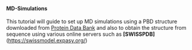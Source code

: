 #### MD-Simulations
This tutorial will guide to set up MD simulations using a PBD structure downloaded from [Protein Data Bank](https://www.rcsb.org/) and also to obtain the structure from sequence using various online servers such as **[SWISSPDB]**(https://swissmodel.expasy.org/)
